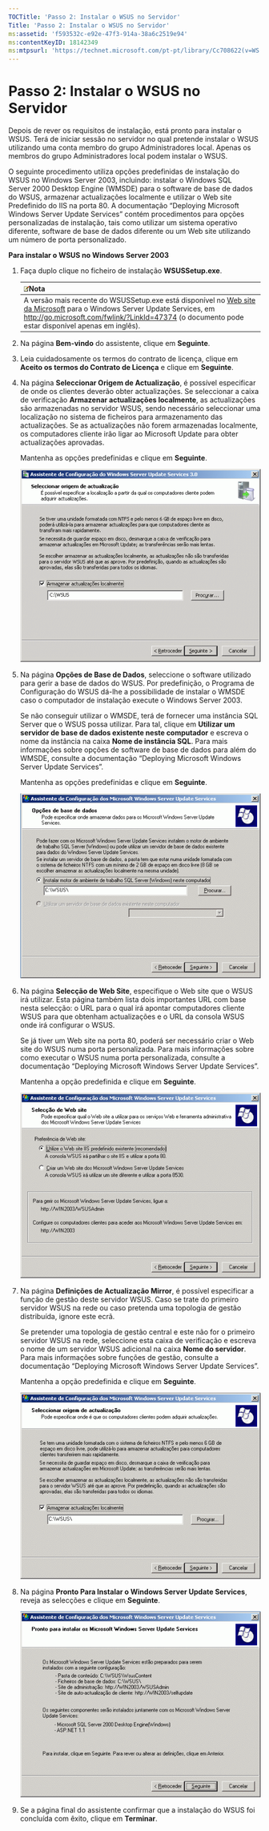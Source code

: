 ```yaml
---
TOCTitle: 'Passo 2: Instalar o WSUS no Servidor'
Title: 'Passo 2: Instalar o WSUS no Servidor'
ms:assetid: 'f593532c-e92e-47f3-914a-38a6c2519e94'
ms:contentKeyID: 18142349
ms:mtpsurl: 'https://technet.microsoft.com/pt-pt/library/Cc708622(v=WS.10)'
---
```


Passo 2: Instalar o WSUS no Servidor
====================================

Depois de rever os requisitos de instalação, está pronto para instalar o WSUS. Terá de iniciar sessão no servidor no qual pretende instalar o WSUS utilizando uma conta membro do grupo Administradores local. Apenas os membros do grupo Administradores local podem instalar o WSUS.

O seguinte procedimento utiliza opções predefinidas de instalação do WSUS no Windows Server 2003, incluindo: instalar o Windows SQL Server 2000 Desktop Engine (WMSDE) para o software de base de dados do WSUS, armazenar actualizações localmente e utilizar o Web site Predefinido do IIS na porta 80. A documentação “Deploying Microsoft Windows Server Update Services” contém procedimentos para opções personalizadas de instalação, tais como utilizar um sistema operativo diferente, software de base de dados diferente ou um Web site utilizando um número de porta personalizado.

**Para instalar o WSUS no Windows Server 2003**
1.  Faça duplo clique no ficheiro de instalação **WSUSSetup.exe**.

    | ![](images/Cc708622.note(WS.10).gif)Nota                                                                                                                                                                                                        |
    |------------------------------------------------------------------------------------------------------------------------------------------------------------------------------------------------------------------------------------------------------------------------------|
    | A versão mais recente do WSUSSetup.exe está disponível no [Web site da Microsoft](http://go.microsoft.com/fwlink/?linkid=47374) para o Windows Server Update Services, em http://go.microsoft.com/fwlink/?LinkId=47374 (o documento pode estar disponível apenas em inglês). |

2.  Na página **Bem-vindo** do assistente, clique em **Seguinte**.

3.  Leia cuidadosamente os termos do contrato de licença, clique em **Aceito os termos do Contrato de Licença** e clique em **Seguinte**.

4.  Na página **Seleccionar Origem de Actualização**, é possível especificar de onde os clientes deverão obter actualizações. Se seleccionar a caixa de verificação **Armazenar actualizações localmente**, as actualizações são armazenadas no servidor WSUS, sendo necessário seleccionar uma localização no sistema de ficheiros para armazenamento das actualizações. Se as actualizações não forem armazenadas localmente, os computadores cliente irão ligar ao Microsoft Update para obter actualizações aprovadas.

    Mantenha as opções predefinidas e clique em **Seguinte**.

    ![](images/Cc708622.fa6ac6a6-6814-4b7e-96e8-e08af5e534b8(WS.10).gif)

5.  Na página **Opções de Base de Dados**, seleccione o software utilizado para gerir a base de dados do WSUS. Por predefinição, o Programa de Configuração do WSUS dá-lhe a possibilidade de instalar o WMSDE caso o computador de instalação execute o Windows Server 2003.

    Se não conseguir utilizar o WMSDE, terá de fornecer uma instância SQL Server que o WSUS possa utilizar. Para tal, clique em **Utilizar um servidor de base de dados existente neste computador** e escreva o nome da instância na caixa **Nome de instância SQL**. Para mais informações sobre opções de software de base de dados para além do WMSDE, consulte a documentação “Deploying Microsoft Windows Server Update Services”.

    Mantenha as opções predefinidas e clique em **Seguinte**.

    ![](images/Cc708622.bc0b73ad-b338-437c-a3c7-0299e819840d(WS.10).gif)

6.  Na página **Selecção de Web Site**, especifique o Web site que o WSUS irá utilizar. Esta página também lista dois importantes URL com base nesta selecção: o URL para o qual irá apontar computadores cliente WSUS para que obtenham actualizações e o URL da consola WSUS onde irá configurar o WSUS.

    Se já tiver um Web site na porta 80, poderá ser necessário criar o Web site do WSUS numa porta personalizada. Para mais informações sobre como executar o WSUS numa porta personalizada, consulte a documentação “Deploying Microsoft Windows Server Update Services”.

    Mantenha a opção predefinida e clique em **Seguinte**.

    ![](images/Cc708622.64ed7643-a050-4f54-bf9f-04cf7931adc0(WS.10).gif)

7.  Na página **Definições de Actualização Mirror**, é possível especificar a função de gestão deste servidor WSUS. Caso se trate do primeiro servidor WSUS na rede ou caso pretenda uma topologia de gestão distribuída, ignore este ecrã.

    Se pretender uma topologia de gestão central e este não for o primeiro servidor WSUS na rede, seleccione esta caixa de verificação e escreva o nome de um servidor WSUS adicional na caixa **Nome do servidor**. Para mais informações sobre funções de gestão, consulte a documentação “Deploying Microsoft Windows Server Update Services”.

    Mantenha a opção predefinida e clique em **Seguinte**.

    ![](images/Cc708622.f26e09d5-983c-418d-8511-8960850403ef(WS.10).gif)

8.  Na página **Pronto Para Instalar o Windows Server Update Services**, reveja as selecções e clique em **Seguinte**.

    ![](images/Cc708622.20de7d09-3d30-4867-9253-6f353dd1923d(WS.10).gif)

9.  Se a página final do assistente confirmar que a instalação do WSUS foi concluída com êxito, clique em **Terminar**.
